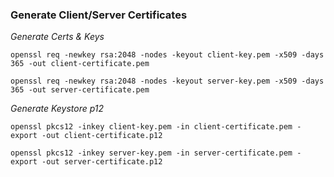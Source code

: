 

### Generate Client/Server Certificates
*Generate Certs & Keys*

`openssl req -newkey rsa:2048 -nodes -keyout client-key.pem -x509 -days 365 -out client-certificate.pem`

`openssl req -newkey rsa:2048 -nodes -keyout server-key.pem -x509 -days 365 -out server-certificate.pem`

*Generate Keystore p12*

```openssl pkcs12 -inkey client-key.pem -in client-certificate.pem -export -out client-certificate.p12```

`openssl pkcs12 -inkey server-key.pem -in server-certificate.pem -export -out server-certificate.p12`


